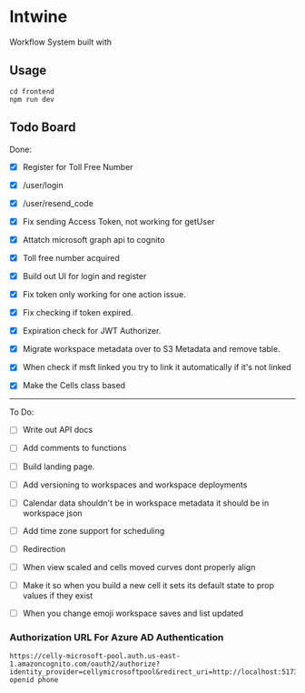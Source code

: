 # Intwine

Workflow System built with

## Usage

```
cd frontend
npm run dev
```


## Todo Board

Done:

- [x] Register for Toll Free Number
- [x] /user/login
- [x] /user/resend_code
- [x] Fix sending Access Token, not working for getUser
- [x] Attatch microsoft graph api to cognito
- [x] Toll free number acquired
- [x] Build out UI for login and register
- [x] Fix token only working for one action issue.
- [x] Fix checking if token expired.
- [x] Expiration check for JWT Authorizer.
- [x] Migrate workspace metadata over to S3 Metadata and remove table.
- [x] When check if msft linked you try to link it automatically if it's not linked
- [x] Make the Cells class based


---

To Do:

- [ ] Write out API docs
- [ ] Add comments to functions
- [ ] Build landing page.
- [ ] Add versioning to workspaces and workspace deployments
- [ ] Calendar data shouldn't be in workspace metadata it should be in workspace json
- [ ] Add time zone support for scheduling
- [ ] Redirection
- [ ] When view scaled and cells moved curves dont properly align
- [ ] Make it so when you build a new cell it sets its default state to prop values if they exist
- [ ] When you change emoji workspace saves and list updated




















### Authorization URL For Azure AD Authentication

```
https://celly-microsoft-pool.auth.us-east-1.amazoncognito.com/oauth2/authorize?identity_provider=cellymicrosoftpool&redirect_uri=http://localhost:5173&response_type=TOKEN&client_id=5dfi8s06l6ephu5e5c6vri4aqe&scope=email openid phone
```
